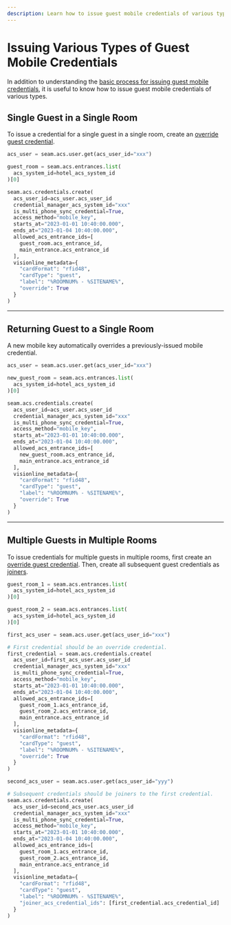 ```yaml
---
description: Learn how to issue guest mobile credentials of various types.
---
```


# Issuing Various Types of Guest Mobile Credentials

In addition to understanding the [basic process for issuing guest mobile credentials](./#issuing-guest-mobile-credentials), it is useful to know how to issue guest mobile credentials of various types.&#x20;

## Single Guest in a Single Room

To issue a credential for a single guest in a single room, create an [override guest credential](./#issue-the-first-credential-for-a-reservation).&#x20;

```python
acs_user = seam.acs.user.get(acs_user_id="xxx")

guest_room = seam.acs.entrances.list(
  acs_system_id=hotel_acs_system_id
)[0]

seam.acs.credentials.create(
  acs_user_id=acs_user.acs_user_id
  credential_manager_acs_system_id="xxx"
  is_multi_phone_sync_credential=True,
  access_method="mobile_key",
  starts_at="2023-01-01 10:40:00.000",
  ends_at="2023-01-04 10:40:00.000",
  allowed_acs_entrance_ids=[
    guest_room.acs_entrance_id,
    main_entrance.acs_entrance_id
  ],
  visionline_metadata={
    "cardFormat": "rfid48",
    "cardType": "guest",
    "label": "%ROOMNUM% - %SITENAME%",
    "override": True
  }
)
```

***

## Returning Guest to a Single Room

A new mobile key automatically overrides a previously-issued mobile credential.

```python
acs_user = seam.acs.user.get(acs_user_id="xxx")

new_guest_room = seam.acs.entrances.list(
  acs_system_id=hotel_acs_system_id
)[0]

seam.acs.credentials.create(
  acs_user_id=acs_user.acs_user_id
  credential_manager_acs_system_id="xxx"
  is_multi_phone_sync_credential=True,
  access_method="mobile_key",
  starts_at="2023-01-01 10:40:00.000",
  ends_at="2023-01-04 10:40:00.000",
  allowed_acs_entrance_ids=[
    new_guest_room.acs_entrance_id,
    main_entrance.acs_entrance_id
  ],
  visionline_metadata={
    "cardFormat": "rfid48",
    "cardType": "guest",
    "label": "%ROOMNUM% - %SITENAME%",
    "override": True
  }
)
```

***

## Multiple Guests in Multiple Rooms

To issue credentials for multiple guests in multiple rooms, first create an [override guest credential](./#issue-the-first-credential-for-a-reservation). Then, create all subsequent guest credentials as [joiners](./#issue-subsequent-credentials-for-a-reservation).

```python
guest_room_1 = seam.acs.entrances.list(
  acs_system_id=hotel_acs_system_id
)[0]

guest_room_2 = seam.acs.entrances.list(
  acs_system_id=hotel_acs_system_id
)[0]

first_acs_user = seam.acs.user.get(acs_user_id="xxx")

# First credential should be an override credential.
first_credential = seam.acs.credentials.create(
  acs_user_id=first_acs_user.acs_user_id
  credential_manager_acs_system_id="xxx"
  is_multi_phone_sync_credential=True,
  access_method="mobile_key",
  starts_at="2023-01-01 10:40:00.000",
  ends_at="2023-01-04 10:40:00.000",
  allowed_acs_entrance_ids=[
    guest_room_1.acs_entrance_id,
    guest_room_2.acs_entrance_id,
    main_entrance.acs_entrance_id
  ],
  visionline_metadata={
    "cardFormat": "rfid48",
    "cardType": "guest",
    "label": "%ROOMNUM% - %SITENAME%",
    "override": True
  }
)

second_acs_user = seam.acs.user.get(acs_user_id="yyy")

# Subsequent credentials should be joiners to the first credential.
seam.acs.credentials.create(
  acs_user_id=second_acs_user.acs_user_id
  credential_manager_acs_system_id="xxx"
  is_multi_phone_sync_credential=True,
  access_method="mobile_key",
  starts_at="2023-01-01 10:40:00.000",
  ends_at="2023-01-04 10:40:00.000",
  allowed_acs_entrance_ids=[
    guest_room_1.acs_entrance_id,
    guest_room_2.acs_entrance_id,
    main_entrance.acs_entrance_id
  ],
  visionline_metadata={
    "cardFormat": "rfid48",
    "cardType": "guest",
    "label": "%ROOMNUM% - %SITENAME%",
    "joiner_acs_credential_ids": [first_credential.acs_credential_id]
  }
)
```
